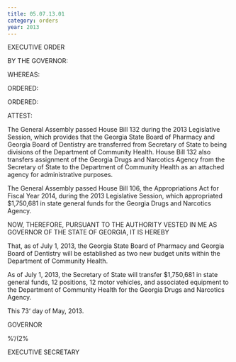 ```yaml
---
title: 05.07.13.01
category: orders
year: 2013
---
```

 

EXECUTIVE ORDER

BY THE GOVERNOR:

WHEREAS:

ORDERED:

ORDERED:

ATTEST:

The General Assembly passed House Bill 132 during the 2013 Legislative
Session, which provides that the Georgia State Board of Pharmacy and
Georgia Board of Dentistry are transferred from Secretary of State to being
divisions of the Department of Community Health. House Bill 132 also
transfers assignment of the Georgia Drugs and Narcotics Agency from the
Secretary of State to the Department of Community Health as an attached
agency for administrative purposes.

The General Assembly passed House Bill 106, the Appropriations Act for
Fiscal Year 2014, during the 2013 Legislative Session, which appropriated
$1,750,681 in state general funds for the Georgia Drugs and Narcotics
Agency.

NOW, THEREFORE, PURSUANT TO THE AUTHORITY VESTED
IN ME AS GOVERNOR OF THE STATE OF GEORGIA, IT IS
HEREBY

That, as of July 1, 2013, the Georgia State Board of Pharmacy and Georgia
Board of Dentistry will be established as two new budget units within the
Department of Community Health.

As of July 1, 2013, the Secretary of State will transfer $1,750,681 in state
general funds, 12 positions, 12 motor vehicles, and associated equipment
to the Department of Community Health for the Georgia Drugs and
Narcotics Agency.

This 73‘ day of May, 2013.

GOVERNOR

%‘/(2%

EXECUTIVE SECRETARY

